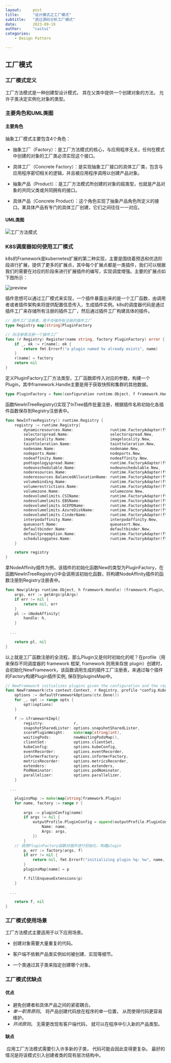 ```yaml
---
layout:     post
title:      "设计模式之工厂模式"
subtitle:   "透过源码分析工厂模式"
date:       2023-09-19
author:     "caitui"
categories:
    - Design Pattern

---
```


## 工厂模式

### 工厂模式定义

工厂方法模式是一种创建型设计模式， 其在父类中提供一个创建对象的方法， 允许子类决定实例化对象的类型。

### 主要角色和UML类图

#### 主要角色

抽象工厂模式主要包含4个角色：

- 抽象工厂（Factory）：是工厂方法模式的核心，与应用程序无关。任何在模式中创建的对象的工厂类必须实现这个接口。

- 具体工厂（Concrete Factory）：是实现抽象工厂接口的具体工厂类，包含与应用程序密切相关的逻辑，并且被应用程序调用以创建产品对象。

- 抽象产品（Product）：是工厂方法模式所创建的对象的超类型，也就是产品对象的共同父类或共同拥有的接口。

- 具体产品（Concrete Product）：这个角色实现了抽象产品角色所定义的接口。某具体产品有专门的具体工厂创建，它们之间往往一一对应。

#### UML类图

![工厂方法模式](https://cdn.jsdelivr.net/gh/caitui/caitui.github.io/blog-image/img_0e56c508a9cef14b13ef9519e685b28f-20230919164915313.jpeg)

### K8S调度器如何使用工厂模式

​	k8s的Framework是kubernetes扩展的第二种实现，主要是围绕着预选和优选阶段进行扩展，提供了更多的扩展点，其中每个扩展点都是一类插件，我们可以根据我们的需要在对应的阶段来进行扩展插件的编写，实现调度增强。主要的扩展点如下图所示：

![preview](https://cdn.jsdelivr.net/gh/caitui/caitui.github.io/blog-image/view.png)

​	插件思想可以通过工厂模式来实现，一个插件暴露出来的是一个工厂函数，由调用者或者插件架构来将提供配置信息传入，生成插件实例。k8s的调度器代码是通过插件工厂来存储所有注册的插件工厂，然后通过插件工厂构建具体的插件。

```go
// 插件工厂注册表，用于存储所有注册的插件工厂
type Registry map[string]PluginFactory

// 向注册表注册一个插件工厂
func (r Registry) Register(name string, factory PluginFactory) error {
	if _, ok := r[name]; ok {
		return fmt.Errorf("a plugin named %v already exists", name)
	}
	r[name] = factory
	return nil
}
```

​	定义PluginFactory工厂方法类型，工厂函数即传入对应的参数，构建一个Plugin，其中framework.Handle主要是用于获取快照和集群的其他数据。

```go
type PluginFactory = func(configuration runtime.Object, f framework.Handle) (framework.Plugin, error)

```

​	函数NewInTreeRegistry()实现了InTree插件批量注册，根据插件名称初始化各插件函数保存到Registry注册表中。

```go
func NewInTreeRegistry() runtime.Registry {
	registry := runtime.Registry{
		dynamicresources.Name:                runtime.FactoryAdapter(fts, dynamicresources.New),
		selectorspread.Name:                  selectorspread.New,
		imagelocality.Name:                   imagelocality.New,
		tainttoleration.Name:                 tainttoleration.New,
		nodename.Name:                        nodename.New,
		nodeports.Name:                       nodeports.New,
		nodeaffinity.Name:                    nodeaffinity.New,
		podtopologyspread.Name:               runtime.FactoryAdapter(fts, podtopologyspread.New),
		nodeunschedulable.Name:               nodeunschedulable.New,
		noderesources.Name:                   runtime.FactoryAdapter(fts, noderesources.NewFit),
		noderesources.BalancedAllocationName: runtime.FactoryAdapter(fts, noderesources.NewBalancedAllocation),
		volumebinding.Name:                   runtime.FactoryAdapter(fts, volumebinding.New),
		volumerestrictions.Name:              runtime.FactoryAdapter(fts, volumerestrictions.New),
		volumezone.Name:                      volumezone.New,
		nodevolumelimits.CSIName:             runtime.FactoryAdapter(fts, nodevolumelimits.NewCSI),
		nodevolumelimits.EBSName:             runtime.FactoryAdapter(fts, nodevolumelimits.NewEBS),
		nodevolumelimits.GCEPDName:           runtime.FactoryAdapter(fts, nodevolumelimits.NewGCEPD),
		nodevolumelimits.AzureDiskName:       runtime.FactoryAdapter(fts, nodevolumelimits.NewAzureDisk),
		nodevolumelimits.CinderName:          runtime.FactoryAdapter(fts, nodevolumelimits.NewCinder),
		interpodaffinity.Name:                interpodaffinity.New,
		queuesort.Name:                       queuesort.New,
		defaultbinder.Name:                   defaultbinder.New,
		defaultpreemption.Name:               runtime.FactoryAdapter(fts, defaultpreemption.New),
		schedulinggates.Name:                 runtime.FactoryAdapter(fts, schedulinggates.New),
	}

	return registry
}
```

​	拿NodeAffinity插件为例，该插件的初始化函数New的类型为PluginFactory，在函数NewInTreeRegistry()中会调用该初始化函数，将构建NodeAffinity插件的函数注册到Registry注册表中。

```go
func New(plArgs runtime.Object, h framework.Handle) (framework.Plugin, error) {
	args, err := getArgs(plArgs)
	if err != nil {
		return nil, err
	}
	pl := &NodeAffinity{
		handle: h,
	}
	
  ... 
  
	return pl, nil
}
```

​	以上就是工厂函数注册的全流程，那么Plugin又是何时初始化的呢？在profile（用来保存不同调度器的 framework 框架, framework 则用来存放 plugin）创建时，会初始化NewFramework，该函数调用生成的插件工厂注册表，来通过每个插件的Factory构建Plugin插件实例, 保存到pluginsMap中。

```go
// NewFramework initializes plugins given the configuration and the registry.
func NewFramework(ctx context.Context, r Registry, profile *config.KubeSchedulerProfile, opts ...Option) (framework.Framework, error) {
	options := defaultFrameworkOptions(ctx.Done())
	for _, opt := range opts {
		opt(&options)
	}

	f := &frameworkImpl{
		registry:             r,
		snapshotSharedLister: options.snapshotSharedLister,
		scorePluginWeight:    make(map[string]int),
		waitingPods:          newWaitingPodsMap(),
		clientSet:            options.clientSet,
		kubeConfig:           options.kubeConfig,
		eventRecorder:        options.eventRecorder,
		informerFactory:      options.informerFactory,
		metricsRecorder:      options.metricsRecorder,
		extenders:            options.extenders,
		PodNominator:         options.podNominator,
		parallelizer:         options.parallelizer,
	}

  ...

	pluginsMap := make(map[string]framework.Plugin)
	for name, factory := range r {
    
		args := pluginConfig[name]
		if args != nil {
			outputProfile.PluginConfig = append(outputProfile.PluginConfig, config.PluginConfig{
				Name: name,
				Args: args,
			})
		}
    // 调用PluginFactory函数对插件进行初始化，构建plugin
		p, err := factory(args, f)
		if err != nil {
			return nil, fmt.Errorf("initializing plugin %q: %w", name, err)
		}
		pluginsMap[name] = p

		f.fillEnqueueExtensions(p)
	}

  ...
  
	return f, nil
}
```



### 工厂模式使用场景

工厂方法模式主要适用于以下应用场景。

- 创建对象需要大量重复的代码。

- 客户端不依赖产品类实例如何被创建、实现等细节。

- 一个类通过其子类来指定创建哪个对象。

### 工厂模式优缺点

#### 优点

-  避免创建者和具体产品之间的紧密耦合。
-  *单一职责原则*。 将产品创建代码放在程序的单一位置， 从而使得代码更容易维护。
-  *开闭原则*。 无需更改现有客户端代码， 就可以在程序中引入新的产品类型。

#### 缺点

​	应用工厂方法模式需要引入许多新的子类， 代码可能会因此变得更复杂。 最好的情况是将该模式引入创建者类的现有层次结构中。



